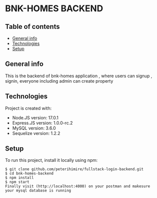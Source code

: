 # BNK-HOMES BACKEND

## Table of contents

- [General info](#general-info)
- [Technologies](#technologies)
- [Setup](#setup)
<!-- - [Sources](#sources)
- [Demo](#demo) -->

## General info

This is the backend of bnk-homes application , where users can signup , signin, everyone including admin can create property 

## Technologies

Project is created with:

- Node.JS version: 17.0.1
- Express.JS version: 1.0.0-rc.2
- MySQL version: 3.6.0
- Sequelize version: 1.2.2

## Setup

To run this project, install it locally using npm:

```
$ git clone github.com/peterihimire/fullstack-login-backend.git
$ cd bnk-homes-backend
$ npm install
$ npm start
Finally visit (http://localhost:4000) on your postman and makesure your mysql database is running
```

<!-- ## Sources

This app is inspired by vasiti webapp project. [@vasiti](https://www.vasiti.com) -->

<!-- ## Demo

You can view the live demo of this application by visiting this [link](https://vasitiexperience.netlify.app) -->
